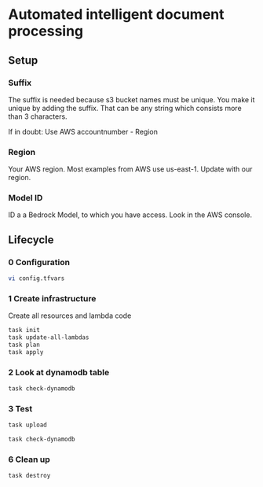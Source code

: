 # Automated intelligent document processing

## Setup



### Suffix
The suffix is needed because s3 bucket names must be unique.
You make it unique by adding the suffix. That can be any string which
consists more than 3 characters.

If in doubt: Use AWS accountnumber - Region

### Region

Your AWS region. Most examples from AWS  use us-east-1.
Update with our region.

### Model ID

ID a a Bedrock Model, to which you have access.
Look in the AWS console.



## Lifecycle

### 0 Configuration

```bash
vi config.tfvars
```

### 1 Create infrastructure

Create all resources and lambda code

```bash
task init
task update-all-lambdas
task plan
task apply
```

### 2 Look at dynamodb table

```bash
task check-dynamodb
```

### 3 Test

```bash
task upload
```

```bash
task check-dynamodb
```
### 6 Clean up

```bash
task destroy
```
